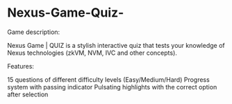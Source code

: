 # Nexus-Game-Quiz-

Game description:

Nexus Game | QUIZ is a stylish interactive quiz that tests your knowledge of Nexus technologies (zkVM, NVM, IVC and other concepts).




Features:

15 questions of different difficulty levels (Easy/Medium/Hard)
Progress system with passing indicator
Pulsating highlights with the correct option after selection
